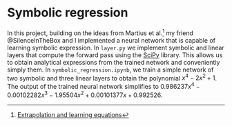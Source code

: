 # Symbolic regression

In this project, building on the ideas from Martius et al.[^1] my friend @SilenceInTheBox and I implemented a neural network that is capable of learning symbolic expression. In `layer.py` we implement symbolic and linear layers that compute the forward pass using the [SciPy](https://scipy.org/) library. This allows us to obtain analytical expressions from the trained network and conveniently simply them.
In `symbolic_regression.ipynb`, we train a simple network of two symbolic and three linear layers to obtain the polynomial $x^4- 2 x^2 + 1$. The output of the trained neural network simplifies to $0.986237x^4−0.00102282x^3−1.95504x^2+0.00101377x+0.992526$.

[^1]: [Extrapolation and learning equations](https://arxiv.org/abs/1610.02995v1)
